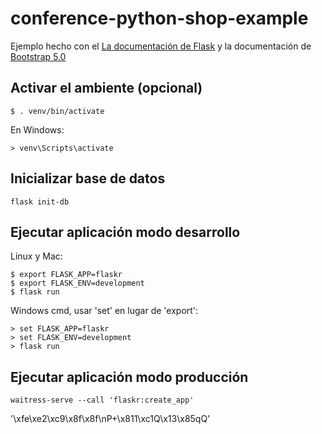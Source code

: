 # conference-python-shop-example

Ejemplo hecho con el [La documentación de Flask](https://flask.palletsprojects.com/en/1.1.x/) y la documentación de [Bootstrap 5.0](https://getbootstrap.com/docs/5.0)

## Activar el ambiente (opcional)

```
$ . venv/bin/activate
```

En Windows:
```
> venv\Scripts\activate
```

## Inicializar base de datos
```
flask init-db
```

## Ejecutar aplicación modo desarrollo
Linux y Mac:
```
$ export FLASK_APP=flaskr
$ export FLASK_ENV=development
$ flask run
```

Windows cmd, usar 'set' en lugar de 'export':
```
> set FLASK_APP=flaskr
> set FLASK_ENV=development
> flask run
```

## Ejecutar aplicación modo producción
```
waitress-serve --call 'flaskr:create_app'
```

'\xfe\xe2\xc9\x8f\x8f\nP+\x811\xc1Q\x13\x85qQ'
